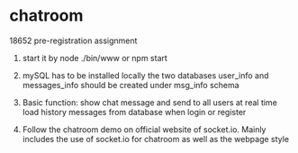# chatroom
18652 pre-registration assignment

1. start it by node ./bin/www
or npm start

2. mySQL has to be installed locally
the two databases user_info and messages_info should be created under msg_info schema

3. Basic function:
    show chat message and send to all users at real time
	load history messages from database when login or register

4. Follow the chatroom demo on official website of socket.io.
   Mainly includes the use of socket.io for chatroom as well as the webpage style 

 
